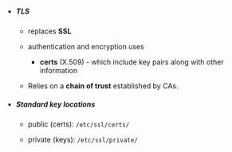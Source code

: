 - ##### TLS 
    - replaces **SSL** 
    - authentication and encryption uses
        - **certs** (X.509) - which include key pairs along with other information  

   - Relies on a **chain of trust** established by CAs.



- ##### Standard key locations



    - public (certs):
    `/etc/ssl/certs/`
    
    - private (keys):
    `/etc/ssl/private/`
    
